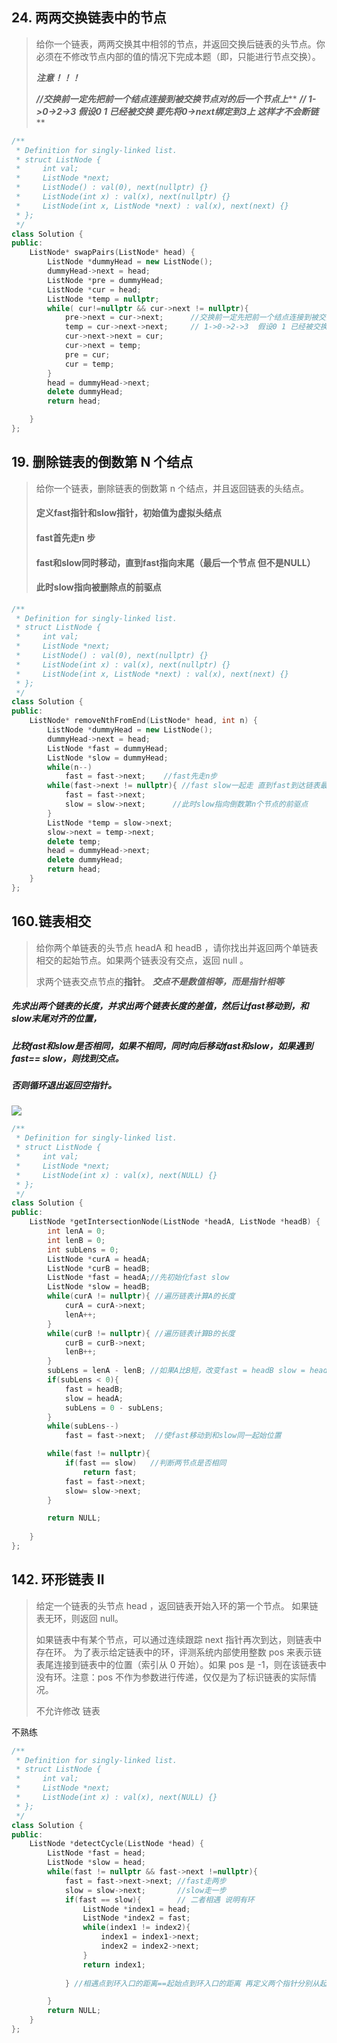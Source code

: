 ## 24. 两两交换链表中的节点

> 给你一个链表，两两交换其中相邻的节点，并返回交换后链表的头节点。你必须在不修改节点内部的值的情况下完成本题（即，只能进行节点交换）。
>
> ***注意！！！***
>
> ***//交换前一定先把前一个结点连接到被交换节点对的后一个节点上***** 
>  ***// 1->0->2->3  假设0 1 已经被交换 要先将0->next绑定到3上 这样才不会断链*****

[两两交换链表中的节点]: https://leetcode.cn/problems/swap-nodes-in-pairs/description/

```c++
/**
 * Definition for singly-linked list.
 * struct ListNode {
 *     int val;
 *     ListNode *next;
 *     ListNode() : val(0), next(nullptr) {}
 *     ListNode(int x) : val(x), next(nullptr) {}
 *     ListNode(int x, ListNode *next) : val(x), next(next) {}
 * };
 */
class Solution {
public:
    ListNode* swapPairs(ListNode* head) {
        ListNode *dummyHead = new ListNode();
        dummyHead->next = head;
        ListNode *pre = dummyHead;
        ListNode *cur = head;
        ListNode *temp = nullptr;
        while( cur!=nullptr && cur->next != nullptr){
            pre->next = cur->next;      //交换前一定先把前一个结点连接到被交换节点对的后一个节点上 
            temp = cur->next->next;     // 1->0->2->3  假设0 1 已经被交换 要先将0->next绑定到3上 这样才不会断链
            cur->next->next = cur;
            cur->next = temp;
            pre = cur;
            cur = temp; 
        }
        head = dummyHead->next;
        delete dummyHead;
        return head;

    }
};
```



## 19. 删除链表的倒数第 N 个结点

> 给你一个链表，删除链表的倒数第 n 个结点，并且返回链表的头结点。
>
> #### 定义fast指针和slow指针，初始值为虚拟头结点
>
> #### fast首先走n 步
>
> #### fast和slow同时移动，直到fast指向末尾（最后一个节点  但不是NULL）
>
> #### 此时slow指向被删除点的前驱点

```c++
/**
 * Definition for singly-linked list.
 * struct ListNode {
 *     int val;
 *     ListNode *next;
 *     ListNode() : val(0), next(nullptr) {}
 *     ListNode(int x) : val(x), next(nullptr) {}
 *     ListNode(int x, ListNode *next) : val(x), next(next) {}
 * };
 */
class Solution {
public:
    ListNode* removeNthFromEnd(ListNode* head, int n) {
        ListNode *dummyHead = new ListNode();
        dummyHead->next = head;
        ListNode *fast = dummyHead;
        ListNode *slow = dummyHead;
        while(n--)
            fast = fast->next;    //fast先走n步
        while(fast->next != nullptr){ //fast slow一起走 直到fast到达链表最后一个节点  
            fast = fast->next;
            slow = slow->next;      //此时slow指向倒数第n个节点的前驱点
        }
        ListNode *temp = slow->next;
        slow->next = temp->next;
        delete temp;
        head = dummyHead->next;
        delete dummyHead;
        return head;
    }
};
```



## 160.链表相交

> 给你两个单链表的头节点 headA 和 headB ，请你找出并返回两个单链表相交的起始节点。如果两个链表没有交点，返回 null 。
>
> 求两个链表交点节点的**指针**。 ***交点不是数值相等，而是指针相等***

##### 先求出两个链表的长度，并求出两个链表长度的差值，然后让fast移动到，和slow末尾对齐的位置，

##### 比较fast和slow是否相同，如果不相同，同时向后移动fast和slow，如果遇到fast== slow，则找到交点。

##### 否则循环退出返回空指针。

![](D:\algorithm\面试题02.07.链表相交_2.png)

```c++
/**
 * Definition for singly-linked list.
 * struct ListNode {
 *     int val;
 *     ListNode *next;
 *     ListNode(int x) : val(x), next(NULL) {}
 * };
 */
class Solution {
public:
    ListNode *getIntersectionNode(ListNode *headA, ListNode *headB) {
        int lenA = 0;
        int lenB = 0;
        int subLens = 0;
        ListNode *curA = headA;
        ListNode *curB = headB;
        ListNode *fast = headA;//先初始化fast slow
        ListNode *slow = headB;
        while(curA != nullptr){ //遍历链表计算A的长度
            curA = curA->next;
            lenA++;
        }
        while(curB != nullptr){ //遍历链表计算B的长度
            curB = curB->next;
            lenB++;
        }
        subLens = lenA - lenB; //如果A比B短，改变fast = headB slow = headA
        if(subLens < 0){
            fast = headB;
            slow = headA;
            subLens = 0 - subLens;
        }
        while(subLens--)
            fast = fast->next;  //使fast移动到和slow同一起始位置

        while(fast != nullptr){
            if(fast == slow)   //判断两节点是否相同
                return fast;
            fast = fast->next;
            slow= slow->next;
        }

        return NULL;
        
    }
};
```





## 142. 环形链表 II

> 给定一个链表的头节点  head ，返回链表开始入环的第一个节点。 如果链表无环，则返回 null。
>
> 如果链表中有某个节点，可以通过连续跟踪 next 指针再次到达，则链表中存在环。 为了表示给定链表中的环，评测系统内部使用整数 pos 来表示链表尾连接到链表中的位置（索引从 0 开始）。如果 pos 是 -1，则在该链表中没有环。注意：pos 不作为参数进行传递，仅仅是为了标识链表的实际情况。
>
> 不允许修改 链表

不熟练  

[代码随想录题解]: https://programmercarl.com/0142.%E7%8E%AF%E5%BD%A2%E9%93%BE%E8%A1%A8II.html#_142-%E7%8E%AF%E5%BD%A2%E9%93%BE%E8%A1%A8ii

```c++
/**
 * Definition for singly-linked list.
 * struct ListNode {
 *     int val;
 *     ListNode *next;
 *     ListNode(int x) : val(x), next(NULL) {}
 * };
 */
class Solution {
public:
    ListNode *detectCycle(ListNode *head) {
        ListNode *fast = head;
        ListNode *slow = head;
        while(fast != nullptr && fast->next !=nullptr){
            fast = fast->next->next; //fast走两步
            slow = slow->next;       //slow走一步
            if(fast == slow){        // 二者相遇 说明有环  
                ListNode *index1 = head;
                ListNode *index2 = fast;
                while(index1 != index2){
                    index1 = index1->next;
                    index2 = index2->next;
                }
                return index1;
                
            } //相遇点到环入口的距离==起始点到环入口的距离 再定义两个指针分别从起始点和相遇点开始遍历 二者相遇时即为环入口点    

        }
        return NULL;          
    }
};
```

